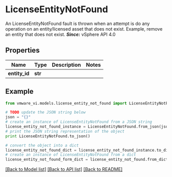 # LicenseEntityNotFound

An LicenseEntityNotFound fault is thrown when an attempt is do any operation on an entity/licensed asset that does not exist.  Example, remove an entity that does not exist.  ***Since:*** vSphere API 4.0 

## Properties
Name | Type | Description | Notes
------------ | ------------- | ------------- | -------------
**entity_id** | **str** |  | 

## Example

```python
from vmware_vi.models.license_entity_not_found import LicenseEntityNotFound

# TODO update the JSON string below
json = "{}"
# create an instance of LicenseEntityNotFound from a JSON string
license_entity_not_found_instance = LicenseEntityNotFound.from_json(json)
# print the JSON string representation of the object
print LicenseEntityNotFound.to_json()

# convert the object into a dict
license_entity_not_found_dict = license_entity_not_found_instance.to_dict()
# create an instance of LicenseEntityNotFound from a dict
license_entity_not_found_form_dict = license_entity_not_found.from_dict(license_entity_not_found_dict)
```
[[Back to Model list]](../README.md#documentation-for-models) [[Back to API list]](../README.md#documentation-for-api-endpoints) [[Back to README]](../README.md)


